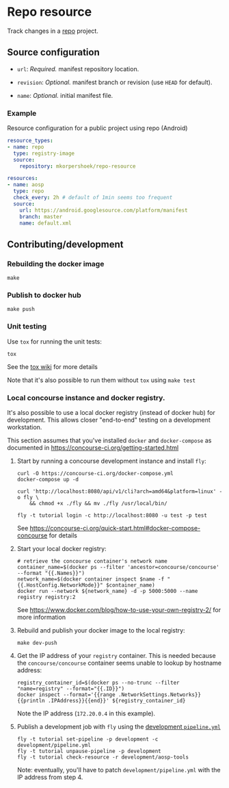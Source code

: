 # Repo resource

Track changes in a [repo](https://gerrit.googlesource.com/git-repo/+/master/#repo) project.

## Source configuration

* `url`: *Required.* manifest repository location.

* `revision`: *Optional.* manifest branch or revision (use `HEAD` for default).

* `name`: *Optional.* initial manifest file.


### Example

Resource configuration for a public project using repo (Android)

```yaml
resource_types:
- name: repo
  type: registry-image
  source:
    repository: mkorpershoek/repo-resource

resources:
- name: aosp
  type: repo
  check_every: 2h # default of 1min seems too frequent
  source:
    url: https://android.googlesource.com/platform/manifest
    branch: master
    name: default.xml
```

## Contributing/development

### Rebuilding the docker image

```
make
```

### Publish to docker hub

```
make push
```

### Unit testing

Use `tox` for running the unit tests:
```
tox
```
See the [tox wiki](https://tox.wiki/en/latest/) for more details

Note that it's also possible to run them without `tox` using `make test`

### Local concourse instance and docker registry.

It's also possible to use a local docker registry (instead of docker hub) for development.
This allows closer "end-to-end" testing on a development workstation.

This section assumes that you've installed `docker` and `docker-compose` as documented in
https://concourse-ci.org/getting-started.html

1. Start by running a concourse development instance and install `fly`:
   ```
   curl -O https://concourse-ci.org/docker-compose.yml
   docker-compose up -d

   curl 'http://localhost:8080/api/v1/cli?arch=amd64&platform=linux' -o fly \
       && chmod +x ./fly && mv ./fly /usr/local/bin/

   fly -t tutorial login -c http://localhost:8080 -u test -p test
   ```
   See https://concourse-ci.org/quick-start.html#docker-compose-concourse for details

2. Start your local docker registry:
   ```
   # retrieve the concourse container's network name
   container_name=$(docker ps --filter 'ancestor=concourse/concourse' --format "{{.Names}}")
   network_name=$(docker container inspect $name -f "{{.HostConfig.NetworkMode}}" $container_name)
   docker run --network ${network_name} -d -p 5000:5000 --name registry registry:2
   ```
   See https://www.docker.com/blog/how-to-use-your-own-registry-2/ for more information

3. Rebuild and publish your docker image to the local registry:
   ```
   make dev-push
   ```

4. Get the IP address of your `registry` container. This is needed because the `concourse/concourse`
   container seems unable to lookup by hostname address:
   ```
   registry_container_id=$(docker ps --no-trunc --filter "name=registry" --format="{{.ID}}")
   docker inspect --format='{{range .NetworkSettings.Networks}}{{println .IPAddress}}{{end}}' ${registry_container_id}
   ```

   Note the IP address (`172.20.0.4` in this example).

5. Publish a development job with `fly` using the [development `pipeline.yml`](./development/pipeline.yml)
   ```
   fly -t tutorial set-pipeline -p development -c development/pipeline.yml
   fly -t tutorial unpause-pipeline -p development
   fly -t tutorial check-resource -r development/aosp-tools
   ```

   Note: eventually, you'll have to patch `development/pipeline.yml` with the IP address from step 4.
